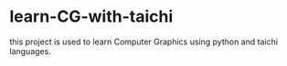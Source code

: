 # learn-CG-with-taichi
this project is used to learn Computer Graphics using python and taichi languages.
